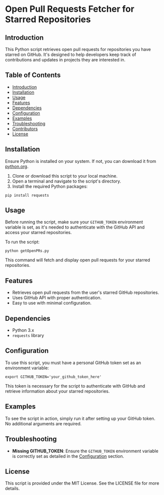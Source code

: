 # Open Pull Requests Fetcher for Starred Repositories

## Introduction
This Python script retrieves open pull requests for repositories you have starred on GitHub. It's designed to help developers keep track of contributions and updates in projects they are interested in.

## Table of Contents
- [Introduction](#introduction)
- [Installation](#installation)
- [Usage](#usage)
- [Features](#features)
- [Dependencies](#dependencies)
- [Configuration](#configuration)
- [Examples](#examples)
- [Troubleshooting](#troubleshooting)
- [Contributors](#contributors)
- [License](#license)

## Installation
Ensure Python is installed on your system. If not, you can download it from [python.org](https://python.org).

1. Clone or download this script to your local machine.
2. Open a terminal and navigate to the script's directory.
3. Install the required Python packages:

```
pip install requests
```

## Usage
Before running the script, make sure your `GITHUB_TOKEN` environment variable is set, as it's needed to authenticate with the GitHub API and access your starred repositories.

To run the script:

```
python getOpenPRs.py
```

This command will fetch and display open pull requests for your starred repositories.

## Features
- Retrieves open pull requests from the user's starred GitHub repositories.
- Uses GitHub API with proper authentication.
- Easy to use with minimal configuration.

## Dependencies
- Python 3.x
- `requests` library

## Configuration
To use this script, you must have a personal GitHub token set as an environment variable:

```
export GITHUB_TOKEN='your_github_token_here'
```

This token is necessary for the script to authenticate with GitHub and retrieve information about your starred repositories.

## Examples
To see the script in action, simply run it after setting up your GitHub token. No additional arguments are required.

## Troubleshooting
- **Missing GITHUB_TOKEN**: Ensure the `GITHUB_TOKEN` environment variable is correctly set as detailed in the [Configuration](#configuration) section.

## License
This script is provided under the MIT License. See the LICENSE file for more details.
